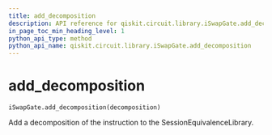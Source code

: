 ```yaml
---
title: add_decomposition
description: API reference for qiskit.circuit.library.iSwapGate.add_decomposition
in_page_toc_min_heading_level: 1
python_api_type: method
python_api_name: qiskit.circuit.library.iSwapGate.add_decomposition
---
```


# add\_decomposition

<span id="qiskit.circuit.library.iSwapGate.add_decomposition" />

`iSwapGate.add_decomposition(decomposition)`

Add a decomposition of the instruction to the SessionEquivalenceLibrary.

